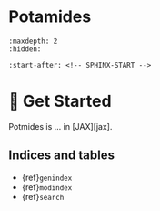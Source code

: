 # Potamides

```{toctree}
:maxdepth: 2
:hidden:

```

```{include} ../README.md
:start-after: <!-- SPHINX-START -->
```
# 🚀 Get Started
Potmides is ... in [JAX][jax].

## Indices and tables

- {ref}`genindex`
- {ref}`modindex`
- {ref}`search`
